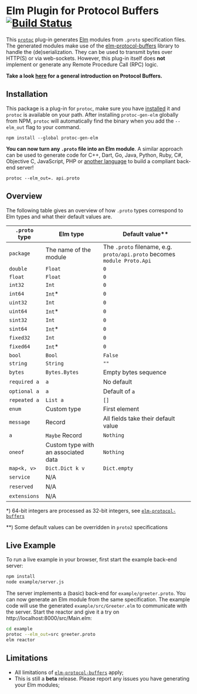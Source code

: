 # Elm Plugin for Protocol Buffers [![Build Status](https://travis-ci.org/eriktim/protoc-gen-elm.svg?branch=master)](https://travis-ci.org/eriktim/protoc-gen-elm)

This [`protoc`](https://developers.google.com/protocol-buffers/) plug-in generates [Elm](https://elm-lang.org/) modules from `.proto` specification files. The generated modules make use of the [elm-protocol-buffers](https://package.elm-lang.org/packages/eriktim/elm-protocol-buffers/latest/) library to handle the (de)serialization. They can be used to transmit bytes over HTTP(S) or via web-sockets. However, this plug-in itself does **not** implement or generate any Remote Procedure Call (RPC) logic.

**Take a look [here](https://developers.google.com/protocol-buffers/) for a general introduction on Protocol Buffers.**

## Installation

This package is a plug-in for `protoc`, make sure you have [installed](https://developers.google.com/protocol-buffers/docs/downloads) it and `protoc` is available on your path. After installing `protoc-gen-elm` globally from NPM, `protoc` will automatically find the binary when you add the `--elm_out` flag to your command.

```
npm install --global protoc-gen-elm
```
**You can now turn any `.proto` file into an Elm module**. A similar approach can be used to generate code for C++, Dart, Go, Java, Python, Ruby, C#, Objective C, JavaScript, PHP or [another language](https://github.com/protocolbuffers/protobuf/blob/master/docs/third_party.md) to build a compliant back-end server!

```
protoc --elm_out=. api.proto
```

## Overview

The following table gives an overview of how `.proto` types correspond to Elm types and what their default values are.

| `.proto` type | Elm type                            | Default value**                                              |
| ------------- | ----------------------------------- | ------------------------------------------------------------ |
| `package`     | The name of the module              | The `.proto` filename, e.g. `proto/api.proto` becomes `module Proto.Api` |
| `double`      | `Float`                             | `0`                                                          |
| `float`       | `Float`                             | `0`                                                          |
| `int32`       | `Int`                               | `0`                                                          |
| `int64`       | `Int`\*                             | `0`                                                          |
| `uint32`      | `Int`                               | `0`                                                          |
| `uint64`      | `Int`\*                             | `0`                                                          |
| `sint32`      | `Int`                               | `0`                                                          |
| `sint64`      | `Int`\*                             | `0`                                                          |
| `fixed32`     | `Int`                               | `0`                                                          |
| `fixed64`     | `Int`\*                             | `0`                                                          |
| `bool`        | `Bool`                              | `False`                                                      |
| `string`      | `String`                            | `""`                                                         |
| `bytes`       | `Bytes.Bytes`                       | Empty bytes sequence                                         |
| `required a`  | `a`                                 | No default                                                   |
| `optional a`  | `a`                                 | Default of `a`                                               |
| `repeated a`  | `List a`                            | `[]`                                                         |
| `enum`        | Custom type                         | First element                                                |
| `message`     | Record                              | All fields take their default value                          |
| `a`           | `Maybe` Record                      | `Nothing`                                                    |
| `oneof`       | Custom type with an associated data | `Nothing`                                                    |
| `map<k, v>`   | `Dict.Dict k v`                     | `Dict.empty`                                                 |
| `service`     | N/A                                 |                                                              |
| `reserved`     | N/A                                 |                                                              |
| `extensions`     | N/A                                 |                                                              |

*) 64-bit integers are processed as 32-bit integers, see [`elm-protocol-buffers`](https://package.elm-lang.org/packages/eriktim/elm-protocol-buffers/latest#known-limitations)

**) Some default values can be overridden in `proto2` specifications

## Live Example

To run a live example in your browser, first start the example back-end server:

```bash
npm install
node example/server.js
```

The server implements a (basic) back-end for `example/greeter.proto`. You can now generate an Elm module from the same specification. The example code will use the generated `example/src/Greeter.elm` to communicate with the server.  Start the reactor and give it a try on http://localhost:8000/src/Main.elm:

```bash
cd example
protoc --elm_out=src greeter.proto
elm reactor
```

## Limitations
* All limitations of  [`elm-protocol-buffers`](https://package.elm-lang.org/packages/eriktim/elm-protocol-buffers/latest#known-limitations) apply;
* This is still a **beta** release. Please report any issues you have generating your Elm modules;
